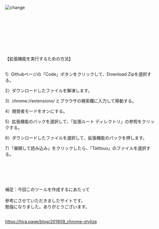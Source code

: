 ![change](https://github.com/Ultraleaf/Taittsuu-chrome_addon/assets/138953741/449a21f9-33af-433d-93da-4ba8a03276d6)
<br>
<br>
<br>
<br>
<br>
<br>
<br>
<br>
<br>




【拡張機能を実行するための方法】
<br>
<br>

1）Githubページの「Code」ボタンをクリックして、Download Zipを選択する。

2）ダウンロードしたファイルを解凍します。

3）chrome://extensions/ とブラウザの検索欄に入力して移動する。

4）開発者モードをオンにする。

5）拡張機能のパックを選択して、「拡張ルート ディレクトリ」の参照をクリックする。

6）ダウンロードしたファイルを選択して、拡張機能のパックを押します。

7）「展開して読み込み」をクリックしたら、「Taittsuu」のファイルを選択する。

<br>
<br>
<br>
<br>

補足：今回このツールを作成するにあたって
<br>
<br>
参考にさせていただきましたサイトです。
<br>
勉強になりました。ありがとうございます。
<br>
<br>

https://hira.page/blog/201809_chrome-stylize
